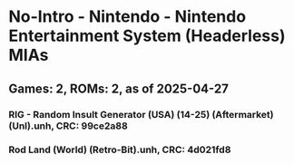 # No-Intro - Nintendo - Nintendo Entertainment System (Headerless) MIAs
## Games: 2, ROMs: 2, as of 2025-04-27

### RIG - Random Insult Generator (USA) (14-25) (Aftermarket) (Unl).unh, CRC: 99ce2a88
### Rod Land (World) (Retro-Bit).unh, CRC: 4d021fd8
